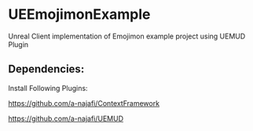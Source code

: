 # UEEmojimonExample
Unreal Client implementation of Emojimon example project using UEMUD Plugin


## Dependencies:

Install Following Plugins:

https://github.com/a-najafi/ContextFramework

https://github.com/a-najafi/UEMUD
